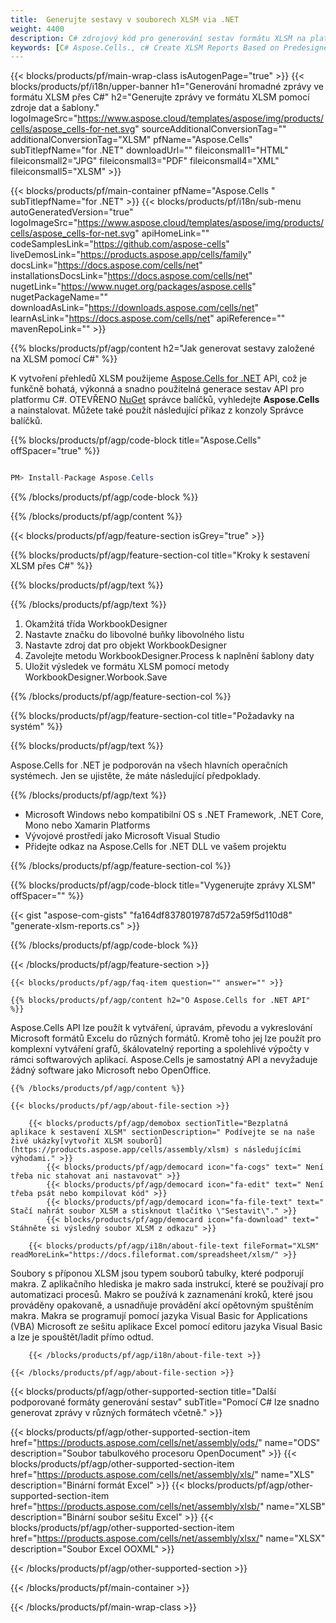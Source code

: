 ```yaml
---
title:  Generujte sestavy v souborech XLSM via .NET
weight: 4400
description: C# zdrojový kód pro generování sestav formátu XLSM na platformách .NET Framework, .NET Core, Mono nebo Xamarin.
keywords: [C# Aspose.Cells., c# Create XLSM Reports Based on Predesigned Excel Template., c# Generate XLSM Reports Based on Predesigned Excel Template., c# Create XLSM Reports Based on Excel Template., C# Generate XLSM Reports Based on Excel Template., c# Create XLSM files Based on Excel Template., C# Generate XLSM files Based on Excel Template]
---
```

{{< blocks/products/pf/main-wrap-class isAutogenPage="true" >}}
{{< blocks/products/pf/i18n/upper-banner h1="Generování hromadné zprávy ve formátu XLSM přes C#" h2="Generujte zprávy ve formátu XLSM pomocí zdroje dat a šablony." logoImageSrc="https://www.aspose.cloud/templates/aspose/img/products/cells/aspose_cells-for-net.svg" sourceAdditionalConversionTag="" additionalConversionTag="XLSM" pfName="Aspose.Cells" subTitlepfName="for .NET" downloadUrl="" fileiconsmall1="HTML" fileiconsmall2="JPG" fileiconsmall3="PDF" fileiconsmall4="XML" fileiconsmall5="XLSM" >}}

{{< blocks/products/pf/main-container pfName="Aspose.Cells " subTitlepfName="for .NET" >}}
{{< blocks/products/pf/i18n/sub-menu autoGeneratedVersion="true" logoImageSrc="https://www.aspose.cloud/templates/aspose/img/products/cells/aspose_cells-for-net.svg" apiHomeLink="" codeSamplesLink="https://github.com/aspose-cells" liveDemosLink="https://products.aspose.app/cells/family" docsLink="https://docs.aspose.com/cells/net" installationsDocsLink="https://docs.aspose.com/cells/net" nugetLink="https://www.nuget.org/packages/aspose.cells" nugetPackageName="" downloadAsLink="https://downloads.aspose.com/cells/net" learnAsLink="https://docs.aspose.com/cells/net" apiReference="" mavenRepoLink="" >}}

{{% blocks/products/pf/agp/content h2="Jak generovat sestavy založené na XLSM pomocí C#" %}}

 K vytvoření přehledů XLSM použijeme
 [Aspose.Cells for .NET](https://products.aspose.com/cells/net) 
 API, což je funkčně bohatá, výkonná a snadno použitelná generace sestav API pro platformu C#. OTEVŘENO
 [NuGet](https://www.nuget.org/packages/aspose.cells) 
 správce balíčků, vyhledejte
 **Aspose.Cells** 
 a nainstalovat. Můžete také použít následující příkaz z konzoly Správce balíčků.

{{% blocks/products/pf/agp/code-block title="Aspose.Cells" offSpacer="true" %}}

```cs

PM> Install-Package Aspose.Cells

```

{{% /blocks/products/pf/agp/code-block %}}

{{% /blocks/products/pf/agp/content %}}

{{< blocks/products/pf/agp/feature-section isGrey="true" >}}

{{% blocks/products/pf/agp/feature-section-col title="Kroky k sestavení XLSM přes C#" %}}

{{% blocks/products/pf/agp/text %}}

{{% /blocks/products/pf/agp/text %}}

1.  Okamžitá třída WorkbookDesigner
1.  Nastavte značku do libovolné buňky libovolného listu
1.  Nastavte zdroj dat pro objekt WorkbookDesigner
1.  Zavolejte metodu WorkbookDesigner.Process k naplnění šablony daty
1. Uložit výsledek ve formátu XLSM pomocí metody WorkbookDesigner.Worbook.Save

{{% /blocks/products/pf/agp/feature-section-col %}}

{{% blocks/products/pf/agp/feature-section-col title="Požadavky na systém" %}}

{{% blocks/products/pf/agp/text %}}

 Aspose.Cells for .NET je podporován na všech hlavních operačních systémech. Jen se ujistěte, že máte následující předpoklady.

{{% /blocks/products/pf/agp/text %}}

-  Microsoft Windows nebo kompatibilní OS s .NET Framework, .NET Core, Mono nebo Xamarin Platforms
-  Vývojové prostředí jako Microsoft Visual Studio
-  Přidejte odkaz na Aspose.Cells for .NET DLL ve vašem projektu

{{% /blocks/products/pf/agp/feature-section-col %}}

{{% blocks/products/pf/agp/code-block title="Vygenerujte zprávy XLSM" offSpacer="" %}}

{{< gist "aspose-com-gists" "fa164df8378019787d572a59f5d110d8" "generate-xlsm-reports.cs" >}}

{{% /blocks/products/pf/agp/code-block %}}

{{< /blocks/products/pf/agp/feature-section >}}

    {{< blocks/products/pf/agp/faq-item question="" answer="" >}}
 

<!-- aboutfile Starts -->

    {{% blocks/products/pf/agp/content h2="O Aspose.Cells for .NET API" %}}

 Aspose.Cells API lze použít k vytváření, úpravám, převodu a vykreslování Microsoft formátů Excelu do různých formátů. Kromě toho jej lze použít pro komplexní vytváření grafů, škálovatelný reporting a spolehlivé výpočty v rámci softwarových aplikací. Aspose.Cells je samostatný API a nevyžaduje žádný software jako Microsoft nebo OpenOffice.



    {{% /blocks/products/pf/agp/content %}}

    {{< blocks/products/pf/agp/about-file-section >}}

        {{< blocks/products/pf/agp/demobox sectionTitle="Bezplatná aplikace k sestavení XLSM" sectionDescription=" Podívejte se na naše živé ukázky[vytvořit XLSM souborů](https://products.aspose.app/cells/assembly/xlsm) s následujícími výhodami." >}}
            {{< blocks/products/pf/agp/democard icon="fa-cogs" text=" Není třeba nic stahovat ani nastavovat" >}}
            {{< blocks/products/pf/agp/democard icon="fa-edit" text=" Není třeba psát nebo kompilovat kód" >}}
            {{< blocks/products/pf/agp/democard icon="fa-file-text" text=" Stačí nahrát soubor XLSM a stisknout tlačítko \"Sestavit\"." >}}
            {{< blocks/products/pf/agp/democard icon="fa-download" text=" Stáhněte si výsledný soubor XLSM z odkazu" >}}

        {{< blocks/products/pf/agp/i18n/about-file-text fileFormat="XLSM" readMoreLink="https://docs.fileformat.com/spreadsheet/xlsm/" >}}
Soubory s příponou XLSM jsou typem souborů tabulky, které podporují makra. Z aplikačního hlediska je makro sada instrukcí, které se používají pro automatizaci procesů. Makro se používá k zaznamenání kroků, které jsou prováděny opakovaně, a usnadňuje provádění akcí opětovným spuštěním makra. Makra se programují pomocí jazyka Visual Basic for Applications (VBA) Microsoft ze sešitu aplikace Excel pomocí editoru jazyka Visual Basic a lze je spouštět/ladit přímo odtud.

        {{< /blocks/products/pf/agp/i18n/about-file-text >}}

    {{< /blocks/products/pf/agp/about-file-section >}}

<!-- aboutfile Ends -->

{{< blocks/products/pf/agp/other-supported-section title="Další podporované formáty generování sestav" subTitle="Pomocí C# lze snadno generovat zprávy v různých formátech včetně." >}}

{{< blocks/products/pf/agp/other-supported-section-item href="https://products.aspose.com/cells/net/assembly/ods/" name="ODS" description="Soubor tabulkového procesoru OpenDocument" >}}
{{< blocks/products/pf/agp/other-supported-section-item href="https://products.aspose.com/cells/net/assembly/xls/" name="XLS" description="Binární formát Excel" >}}
{{< blocks/products/pf/agp/other-supported-section-item href="https://products.aspose.com/cells/net/assembly/xlsb/" name="XLSB" description="Binární soubor sešitu Excel" >}}
{{< blocks/products/pf/agp/other-supported-section-item href="https://products.aspose.com/cells/net/assembly/xlsx/" name="XLSX" description="Soubor Excel OOXML" >}}

{{< /blocks/products/pf/agp/other-supported-section >}}

{{< /blocks/products/pf/main-container >}}
    
{{< /blocks/products/pf/main-wrap-class >}}
